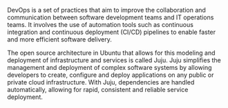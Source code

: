 DevOps is a set of practices that aim to improve the collaboration and communication between software development teams and IT operations teams. It involves the use of automation tools such as continuous integration and continuous deployment (CI/CD) pipelines to enable faster and more efficient software delivery.

The open source architecture in Ubuntu that allows for this modeling and deployment of infrastructure and services is called Juju. Juju simplifies the management and deployment of complex software systems by allowing developers to create, configure and deploy applications on any public or private cloud infrastructure. With Juju, dependencies are handled automatically, allowing for rapid, consistent and reliable service deployment.
